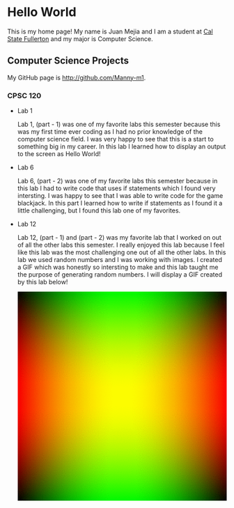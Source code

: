 # Hello World

This is my home page! My name is Juan Mejia and I am a student at [Cal State Fullerton](http://www.fullerton.edu/) and my major is Computer Science.

## Computer Science Projects

My GitHub page is http://github.com/Manny-m1.

### CPSC 120

* Lab 1

    Lab 1, (part - 1) was one of my favorite labs this semester because this was
    my first time ever coding as I had no prior knowledge of the computer
    science field. I was very happy to see that this is a start to something
    big in my career. In this lab I learned how to display an output to the
    screen as Hello World!

* Lab 6

    Lab 6, (part - 2) was one of my favorite labs this semester because in this
    lab I had to write code that uses if statements which I found very intersting.
    I was happy to see that I was able to write code for the game blackjack. In this
    part I learned how to write if statements as I found it a little challenging,
    but I found this lab one of my favorites.

* Lab 12

    Lab 12, (part - 1) and (part - 2) was my favorite lab that I worked on out of
    all the other labs this semester. I really enjoyed this lab because I feel like
    this lab was the most challenging one out of all the other labs. In this lab we
    used random numbers and I was working with images. I created a GIF which was 
    honestly so intersting to make and this lab taught me the purpose of generating
    random numbers. I will display a GIF created by this lab below!

    ![SAMPLE IMAGE!](sample_image_opt.gif)